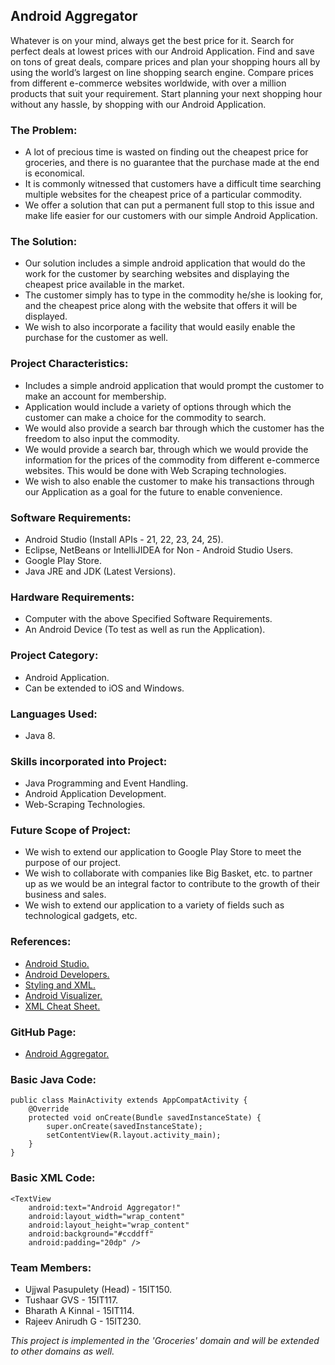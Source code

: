 ## Android Aggregator

Whatever is on your mind, always get the best price for it. Search for perfect deals at lowest prices with our Android Application. Find and save on tons of great deals, compare prices and plan your shopping hours all by using the world’s largest on line shopping search engine. Compare prices from different e-commerce websites worldwide, with over a million products that suit your requirement. Start planning your next shopping hour without any hassle, by shopping with our Android Application. 

### The Problem:

- A lot of precious time is wasted on finding out the cheapest price for groceries, and there is no guarantee that the purchase made at the end is economical.
- It is commonly witnessed that customers have a difficult time searching multiple websites for the cheapest price of a particular commodity. 
- We offer a solution that can put a permanent full stop to this issue and make life easier for our customers with our simple Android Application.

### The Solution:

- Our solution includes a simple android application that would do the work for the customer by searching websites and displaying the cheapest price available in the market.
- The customer simply has to type in the commodity he/she is looking for, and the cheapest price along with the website that offers it will be displayed.
- We wish to also incorporate a facility that would easily enable the purchase for the customer as well.

### Project Characteristics:

- Includes a simple android application that would prompt the customer to make an account for membership.
- Application would include a variety of options through which the customer can make a choice for the commodity to search.
- We would also provide a search bar through which the customer has the freedom to also input the commodity.
- We would provide a search bar, through which we would provide the information for the prices of the commodity from different e-commerce websites. This would be done with Web Scraping technologies.
- We wish to also enable the customer to make his transactions through our Application as a goal for the future to enable convenience.

### Software Requirements:

- Android Studio (Install APIs - 21, 22, 23, 24, 25).
- Eclipse, NetBeans or IntelliJIDEA for Non - Android Studio Users.
- Google Play Store.
- Java JRE and JDK (Latest Versions).

### Hardware Requirements:

- Computer with the above Specified Software Requirements.
- An Android Device (To test as well as run the Application).
 
###   Project Category:

- Android Application.
- Can be extended to iOS and Windows.
  
### Languages Used:

- Java 8.

### Skills incorporated into Project:

- Java Programming and Event Handling.
- Android Application Development.
- Web-Scraping Technologies.

### Future Scope of Project: 

- We wish to extend our application to Google Play Store to meet the purpose of our project.
- We wish to collaborate with companies like Big Basket, etc. to partner up as we would be an integral factor to contribute to the growth of their business and sales.
- We wish to extend our application to a variety of fields such as technological gadgets, etc.

### References:

- [Android Studio.](https://developer.android.com/studio/index.html)
- [Android Developers.](https://developer.android.com/index.html)
- [Styling and XML.](https://material.io/)
- [Android Visualizer.](http://labs.udacity.com/android-visualizer/#/android/)
- [XML Cheat Sheet.](https://drive.google.com/file/d/0B5XIkMkayHgRMVljUVIyZzNmQUU/view)

### GitHub Page: 

- [Android Aggregator.](https://tushaargvs.github.io/Android_Aggregator/)

### Basic Java Code:

```markup
public class MainActivity extends AppCompatActivity {
    @Override
    protected void onCreate(Bundle savedInstanceState) {
        super.onCreate(savedInstanceState);
        setContentView(R.layout.activity_main);
    }
}
```

### Basic XML Code:

```markup
<TextView 
    android:text="Android Aggregator!"
    android:layout_width="wrap_content"
    android:layout_height="wrap_content"
    android:background="#ccddff"
    android:padding="20dp" />
```

### Team Members:

- Ujjwal Pasupulety (Head) - 15IT150.
- Tushaar GVS - 15IT117.
- Bharath A Kinnal - 15IT114.
- Rajeev Anirudh G - 15IT230.

*This project is implemented in the 'Groceries' domain and will be extended to other domains as well.*
